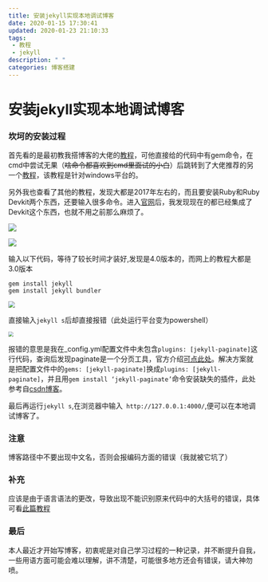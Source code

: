 ```yaml
---
title: 安装jekyll实现本地调试博客
date: 2020-01-15 17:30:41
updated: 2020-01-23 21:10:33
tags: 
 - 教程 
 - jekyll
description: " "
categories: 博客搭建
---
```

# 安装jekyll实现本地调试博客

### 坎坷的安装过程

首先看的是最初教我搭博客的大佬的[教程](https://www.jianshu.com/p/e68fba58f75c)，可他直接给的代码中有gem命令，在cmd中尝试无果（~~啥命令都喜欢到cmd里面试的小白~~）后跳转到了大佬推荐的另一个[教程](https://www.jianshu.com/p/9535334ffd54)，该教程是针对windows平台的。

另外我也查看了其他的教程，发现大都是2017年左右的，而且要安装Ruby和Ruby Devkit两个东西，还要输入很多命令。进入[官网](https://rubyinstaller.org/downloads/)后，我发现现在的都已经集成了Devkit这个东西，也就不用之前那么麻烦了。

![](https://raw.githubusercontent.com/jpzhouchina/PicBed/master/img/20200113000921.jpg)

![](https://raw.githubusercontent.com/jpzhouchina/PicBed/master/img/20200113001631.jpg)

输入以下代码，等待了较长时间才装好,发现是4.0版本的，而网上的教程大都是3.0版本

```
gem install jekyll
gem install jekyll bundler
```

<img src="https://raw.githubusercontent.com/jpzhouchina/PicBed/master/img/20200113002008.jpg" style="zoom:80%;" />

直接输入```jekyll s```后却直接报错（此处运行平台变为powershell）

<img src="https://raw.githubusercontent.com/jpzhouchina/PicBed/master/img/20200113002016.jpg" style="zoom: 60%;" />

报错的意思是我在_config.yml配置文件中未包含```plugins: [jekyll-paginate]```这行代码，查询后发现paginate是一个分页工具，官方介绍[可点此处](http://jekyllcn.com/docs/pagination/)。解决方案就是把配置文件中的```gems: [jekyll-paginate]```换成```plugins: [jekyll-paginate]```，并且用```gem install ‘jekyll-paginate’```命令安装缺失的插件，此处参考自[csdn博客](https://blog.csdn.net/henryhu712/article/details/84800410)。

最后再运行```jekyll s```,在浏览器中输入``` http://127.0.0.1:4000/```,便可以在本地调试博客了。

### 注意

博客路径中不要出现中文名，否则会报编码方面的错误（我就被它坑了）

### 补充

应该是由于语言语法的更改，导致出现不能识别原来代码中的大括号的错误，具体可看[此篇教程](https://github.com/Huxpro/huxpro.github.io/issues/105)

### 最后

本人最近才开始写博客，初衷呢是对自己学习过程的一种记录，并不断提升自我，一些用语方面可能会难以理解，讲不清楚，可能很多地方还会有错误，请大神勿喷。

